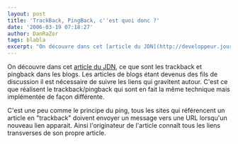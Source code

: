 ```yaml
---
layout: post
title: 'TrackBack, PingBack, c''est quoi donc ?'
date: '2006-03-19 07:18:27'
author: DanRaZor
tags: blabla
excerpt: "On découvre dans cet [article du JDN](http://developpeur.journaldunet.com/tutoriel/theo/060315-differences-trackback-pingback.shtml), ce que sont les trackback et pingback dans les blogs.     \nLes articles de blogs étant devenus des fils de discussion il est nécessaire de suivre les liens qui gravitent autour.   C'est ce que réalisent le      …"
---
```


On découvre dans cet [article du JDN](http://developpeur.journaldunet.com/tutoriel/theo/060315-differences-trackback-pingback.shtml), ce que sont les trackback et pingback dans les blogs.
Les articles de blogs étant devenus des fils de discussion il est nécessaire de suivre les liens qui gravitent autour.   C'est ce que réalisent le trackback/pingback qui sont en fait la même technique mais implémentée de façon différente.

C'est une peu comme le principe du ping, tous les sites qui référencent un article en &quot;trackback&quot; doivent envoyer un message vers une URL lorsqu'un nouveau lien apparait.   Ainsi l'originateur de l'article connaît tous les liens transverses de son propre article.
